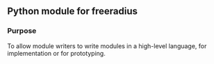 ## Python module for freeradius

### Purpose
To allow module writers to write modules in a high-level language, for implementation or for prototyping.